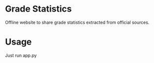 # Grade Statistics
Offline website to share grade statistics extracted from official sources.


# Usage
Just run app.py